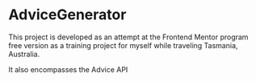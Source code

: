 # AdviceGenerator
 
This project is developed as an attempt at the Frontend Mentor program free version as a training project for myself while traveling Tasmania, Australia. 

It also encompasses the Advice API 
